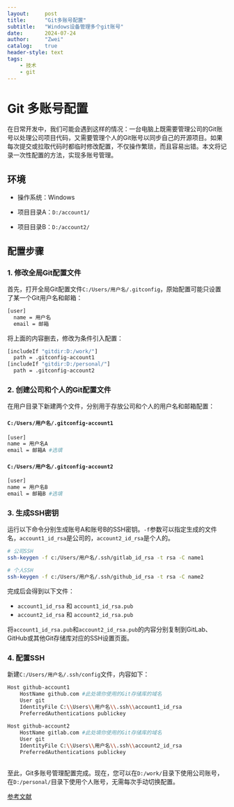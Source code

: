 ```yaml
---
layout:     post
title:      "Git多账号配置"
subtitle:   "Windows设备管理多个git账号"
date:       2024-07-24
author:     "Zwei"
catalog:    true
header-style: text
tags:
    - 技术
    - git
---
```



# Git 多账号配置

在日常开发中，我们可能会遇到这样的情况：一台电脑上既需要管理公司的Git账号以处理公司项目代码，又需要管理个人的Git账号以同步自己的开源项目。如果每次提交或拉取代码时都临时修改配置，不仅操作繁琐，而且容易出错。本文将记录一次性配置的方法，实现多账号管理。



## 环境

- 操作系统：Windows

- 项目目录A：`D:/account1/`

- 项目目录B：`D:/account2/`

  

## 配置步骤

### 1. 修改全局Git配置文件

首先，打开全局Git配置文件`C:/Users/用户名/.gitconfig`，原始配置可能只设置了某一个Git用户名和邮箱：

```bash
[user]
  name = 用户名
  email = 邮箱
```

将上面的内容删去，修改为条件引入配置：

```bash
[includeIf "gitdir:D:/work/"]
  path = .gitconfig-account1
[includeIf "gitdir:D:/personal/"]
  path = .gitconfig-account2
```

### 2. 创建公司和个人的Git配置文件

在用户目录下新建两个文件，分别用于存放公司和个人的用户名和邮箱配置：

#### `C:/Users/用户名/.gitconfig-account1`

```bash
[user]
name = 用户名A
email = 邮箱A #选填
```

#### `C:/Users/用户名/.gitconfig-account2`

```bash
[user]
name = 用户名B
email = 邮箱B #选填
```

### 3. 生成SSH密钥

运行以下命令分别生成账号A和账号B的SSH密钥。`-f`参数可以指定生成的文件名，`account1_id_rsa`是公司的，`account2_id_rsa`是个人的。

```bash
# 公司SSH
ssh-keygen -f c:/Users/用户名/.ssh/gitlab_id_rsa -t rsa -C name1

# 个人SSH
ssh-keygen -f c:/Users/用户名/.ssh/github_id_rsa -t rsa -C name2
```

完成后会得到以下文件：

- `account1_id_rsa` 和 `account1_id_rsa.pub`
- `account2_id_rsa` 和 `account2_id_rsa.pub`

将`account1_id_rsa.pub`和`account2_id_rsa.pub`的内容分别复制到GitLab、GitHub或其他Git存储库对应的SSH设置页面。

### 4. 配置SSH

新建`C:/Users/用户名/.ssh/config`文件，内容如下：

```bash
Host github-account1
    HostName github.com #此处填你使用的Git存储库的域名
    User git
    IdentityFile C:\\Users\\用户名\\.ssh\\account1_id_rsa
    PreferredAuthentications publickey
 
Host github-account2
    HostName gitlab.com #此处填你使用的Git存储库的域名
    User git
    IdentityFile C:\\Users\\用户名\\.ssh\\account2_id_rsa
    PreferredAuthentications publickey
    
```

至此，Git多账号管理配置完成。现在，您可以在`D:/work/`目录下使用公司账号，在`D:/personal/`目录下使用个人账号，无需每次手动切换配置。



[参考文献](https://nikolausliu.github.io/2021-04-09/git%E5%A4%9A%E8%B4%A6%E5%8F%B7%E7%AE%A1%E7%90%86.html)

